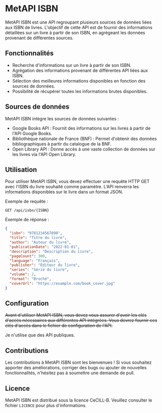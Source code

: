 # MetAPI ISBN

MetAPI ISBN est une API regroupant plusieurs sources de données liées aux ISBN de livres. L'objectif de cette API est de fournir des informations détaillées sur un livre à partir de son ISBN, en agrégeant les données provenant de différentes sources.

## Fonctionnalités

-   Recherche d'informations sur un livre à partir de son ISBN.
-   Agrégation des informations provenant de différentes API liées aux ISBN.
-   Sélection des meilleures informations disponibles en fonction des sources de données.
-   Possibilité de récupérer toutes les informations brutes disponibles.

## Sources de données

MetAPI ISBN intègre les sources de données suivantes :

-   Google Books API : Fournit des informations sur les livres à partir de l'API Google Books.
-   Bibliothèque nationale de France (BNF) : Permet d'obtenir des données bibliographiques à partir du catalogue de la BNF.
-   Open Library API : Donne accès à une vaste collection de données sur les livres via l'API Open Library.

## Utilisation

Pour utiliser MetAPI ISBN, vous devez effectuer une requête HTTP GET avec l'ISBN du livre souhaité comme paramètre. L'API renverra les informations disponibles sur le livre dans un format JSON.

Exemple de requête :

```         
GET /api/isbn/{ISBN}
```

Exemple de réponse :

``` json
{
  "isbn": "9781234567890",
  "title": "Titre du livre",
  "author": "Auteur du livre",
  "publicationDate": "2022-01-01",
  "description": "Description du livre",
  "pageCount": 300,
  "language": "Français",
  "publisher": "Éditeur du livre",
  "series": "Série du livre",
  "volume": 2,
  "format": "Broché",
  "coverUrl": "https://example.com/book_cover.jpg"
}
```

## Configuration

~~Avant d'utiliser MetAPI ISBN, vous devez vous assurer d'avoir les clés d'accès nécessaires aux différentes API intégrées. Vous devrez fournir ces clés d'accès dans le fichier de configuration de l'API.~~

Je n'utilise que des API publiques.

## Contributions

Les contributions à MetAPI ISBN sont les bienvenues ! Si vous souhaitez apporter des améliorations, corriger des bugs ou ajouter de nouvelles fonctionnalités, n'hésitez pas à soumettre une demande de pull.

## Licence

MetAPI ISBN est distribué sous la licence CeCILL-B. Veuillez consulter le fichier `LICENCE` pour plus d'informations.
